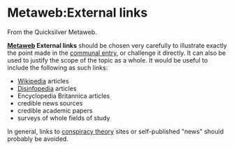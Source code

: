 
# Metaweb:External links

From the Quicksilver Metaweb.

**[Metaweb](/metaweb) External links** should be chosen very carefully to illustrate exactly the point made in the [communal entry](/metaweb-communal-entry), or challenge it directly. It can also be used to justify the scope of the topic as a whole. It would be useful to include the following as such links:

* [Wikipedia](/wikipedia) articles
* [Disinfopedia](/disinfopedia) articles
* Encyclopedia Britannica articles
* credible news sources
* credible academic papers
* surveys of whole fields of study


In general, links to [conspiracy theory](/conspiracy-theory) sites or self-published "news" should probably be avoided.
